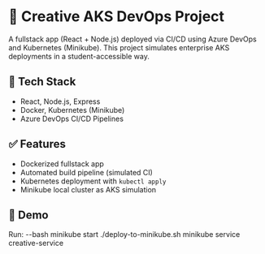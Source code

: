 # 🚀 Creative AKS DevOps Project

A fullstack app (React + Node.js) deployed via CI/CD using Azure DevOps and Kubernetes (Minikube). This project simulates enterprise AKS deployments in a student-accessible way.

## 🔧 Tech Stack
- React, Node.js, Express
- Docker, Kubernetes (Minikube)
- Azure DevOps CI/CD Pipelines

## ✅ Features
- Dockerized fullstack app
- Automated build pipeline (simulated CI)
- Kubernetes deployment with `kubectl apply`
- Minikube local cluster as AKS simulation


## 👀 Demo
Run:
--bash
minikube start
./deploy-to-minikube.sh
minikube service creative-service
